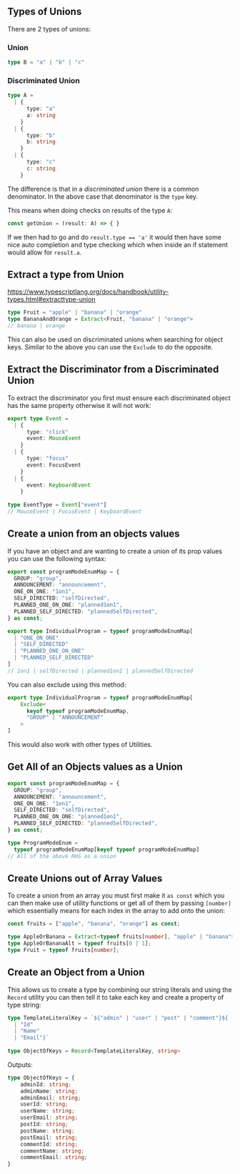 ## Types of Unions

There are 2 types of unions:

### Union

```ts
type B = "a" | "b" | "c" 
```

### Discriminated Union

```ts
type A =
  | {
      type: "a"
      a: string
    }
  | {
      type: "b"
      b: string
    }
  | {
      type: "c"
      c: string
    }
```

The difference is that in a *discriminated union* there is a common denominator. In the above case that denominator is the `type` key. 

This means when doing checks on results of the type `A`:

```ts
const getUnion = (result: A) => { } 
```

If we then had to go and do `result.type == 'a'`  it would then have some nice auto completion and type checking which when inside an if statement would allow for `result.a`.

## Extract a type from Union

https://www.typescriptlang.org/docs/handbook/utility-types.html#extracttype-union

```ts
type Fruit = "apple" | "banana" | "orange" 
type BananaAndOrange = Extract<Fruit, "banana" | "orange"> 
// banana | orange
```

This can also be used on discriminated unions when searching for object keys. Similar to the above you can use the `Exclude` to do the opposite.

## Extract the Discriminator from a Discriminated Union

To extract the discriminator you first must ensure each discriminated object has the same property otherwise it will not work:

```ts
export type Event =
  | {
      type: "click"
      event: MouseEvent
    }
  | {
      type: "focus"
      event: FocusEvent
    }
  | {
      event: KeyboardEvent
    }
    
type EventType = Event["event"]
// MouseEvent | FocusEvent | KeyboardEvent
```

## Create a union from an objects values

If you have an object and are wanting to create a union of its prop values you can use the following syntax:

```ts
export const programModeEnumMap = {
  GROUP: "group",
  ANNOUNCEMENT: "announcement",
  ONE_ON_ONE: "1on1",
  SELF_DIRECTED: "selfDirected",
  PLANNED_ONE_ON_ONE: "planned1on1",
  PLANNED_SELF_DIRECTED: "plannedSelfDirected",
} as const;

export type IndividualProgram = typeof programModeEnumMap[
  | "ONE_ON_ONE"
  | "SELF_DIRECTED"
  | "PLANNED_ONE_ON_ONE"
  | "PLANNED_SELF_DIRECTED"
]
// 1on1 | selfDirected | planned1on1 | plannedSelfDirected
```

You can also exclude using this method:

```ts
export type IndividualProgram = typeof programModeEnumMap[
	Exclude<
	  keyof typeof programModeEnumMap,
	  "GROUP" | "ANNOUNCEMENT"
	>
]
```

This would also work with other types of Utilities.

## Get All of an Objects values as a Union

```ts
export const programModeEnumMap = {
  GROUP: "group",
  ANNOUNCEMENT: "announcement",
  ONE_ON_ONE: "1on1",
  SELF_DIRECTED: "selfDirected",
  PLANNED_ONE_ON_ONE: "planned1on1",
  PLANNED_SELF_DIRECTED: "plannedSelfDirected",
} as const;

type ProgramModeEnum =
  typeof programModeEnumMap[keyof typeof programModeEnumMap]
// All of the above RHS as a union
```

## Create Unions out of Array Values

To create a union from an array you must first make it `as const` which you can then make use of utility functions or get all of them by passing `[number]` which essentially means for each index in the array to add onto the union:

```ts
const fruits = ["apple", "banana", "orange"] as const;

type AppleOrBanana = Extract<typeof fruits[number], "apple" | "banana">;
type AppleOrBananaAlt = typeof fruits[0 | 1];
type Fruit = typeof fruits[number];
```

## Create an Object from a Union

This allows us to create a type by combining our string literals and using the `Record` utility you can then tell it to take each key and create a property of type string: 

```ts
type TemplateLiteralKey = `${"admin" | "user" | "post" | "comment"}${
  | "Id"
  | "Name"
  | "Email"}`
  
type ObjectOfKeys = Record<TemplateLiteralKey, string>
```

Outputs: 
```ts
type ObjectOfKeys = {
    adminId: string;
    adminName: string;
    adminEmail: string;
    userId: string;
    userName: string;
    userEmail: string;
    postId: string;
    postName: string;
    postEmail: string;
    commentId: string;
    commentName: string;
    commentEmail: string;
}
```



